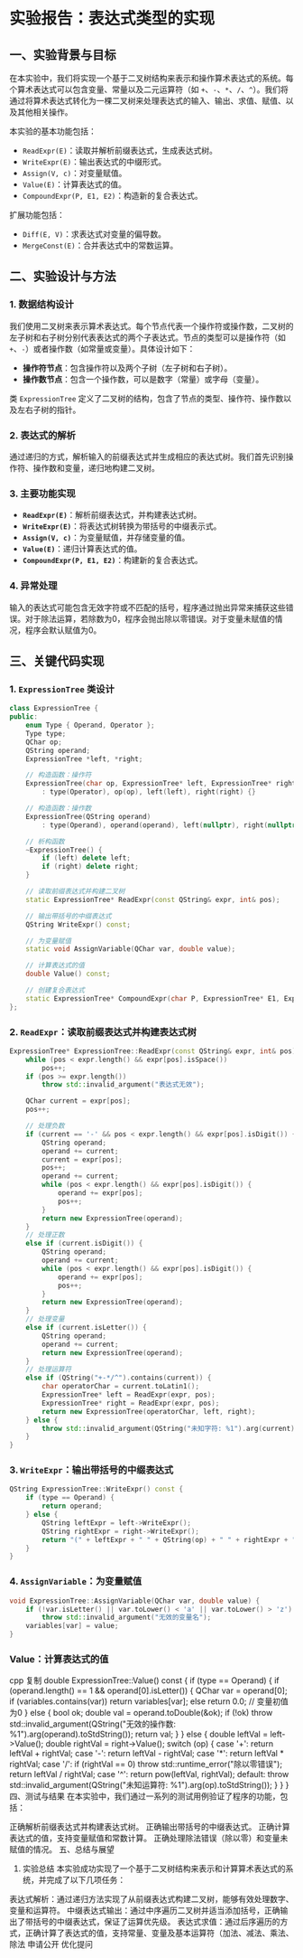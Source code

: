# 实验报告：表达式类型的实现

## 一、实验背景与目标

在本实验中，我们将实现一个基于二叉树结构来表示和操作算术表达式的系统。每个算术表达式可以包含变量、常量以及二元运算符（如 `+`、`-`、`*`、`/`、`^`）。我们将通过将算术表达式转化为一棵二叉树来处理表达式的输入、输出、求值、赋值、以及其他相关操作。

本实验的基本功能包括：
- `ReadExpr(E)`：读取并解析前缀表达式，生成表达式树。
- `WriteExpr(E)`：输出表达式的中缀形式。
- `Assign(V, c)`：对变量赋值。
- `Value(E)`：计算表达式的值。
- `CompoundExpr(P, E1, E2)`：构造新的复合表达式。

扩展功能包括：
- `Diff(E, V)`：求表达式对变量的偏导数。
- `MergeConst(E)`：合并表达式中的常数运算。

## 二、实验设计与方法

### 1. 数据结构设计

我们使用二叉树来表示算术表达式。每个节点代表一个操作符或操作数，二叉树的左子树和右子树分别代表表达式的两个子表达式。节点的类型可以是操作符（如 `+`、`-`）或者操作数（如常量或变量）。具体设计如下：

- **操作符节点**：包含操作符以及两个子树（左子树和右子树）。
- **操作数节点**：包含一个操作数，可以是数字（常量）或字母（变量）。

类 `ExpressionTree` 定义了二叉树的结构，包含了节点的类型、操作符、操作数以及左右子树的指针。

### 2. 表达式的解析

通过递归的方式，解析输入的前缀表达式并生成相应的表达式树。我们首先识别操作符、操作数和变量，递归地构建二叉树。

### 3. 主要功能实现

- **`ReadExpr(E)`**：解析前缀表达式，并构建表达式树。
- **`WriteExpr(E)`**：将表达式树转换为带括号的中缀表示式。
- **`Assign(V, c)`**：为变量赋值，并存储变量的值。
- **`Value(E)`**：递归计算表达式的值。
- **`CompoundExpr(P, E1, E2)`**：构建新的复合表达式。

### 4. 异常处理

输入的表达式可能包含无效字符或不匹配的括号，程序通过抛出异常来捕获这些错误。对于除法运算，若除数为0，程序会抛出除以零错误。对于变量未赋值的情况，程序会默认赋值为0。

## 三、关键代码实现

### 1. `ExpressionTree` 类设计

```cpp
class ExpressionTree {
public:
    enum Type { Operand, Operator };
    Type type;
    QChar op;
    QString operand;
    ExpressionTree *left, *right;

    // 构造函数：操作符
    ExpressionTree(char op, ExpressionTree* left, ExpressionTree* right)
        : type(Operator), op(op), left(left), right(right) {}

    // 构造函数：操作数
    ExpressionTree(QString operand)
        : type(Operand), operand(operand), left(nullptr), right(nullptr) {}

    // 析构函数
    ~ExpressionTree() {
        if (left) delete left;
        if (right) delete right;
    }

    // 读取前缀表达式并构建二叉树
    static ExpressionTree* ReadExpr(const QString& expr, int& pos);

    // 输出带括号的中缀表达式
    QString WriteExpr() const;

    // 为变量赋值
    static void AssignVariable(QChar var, double value);

    // 计算表达式的值
    double Value() const;

    // 创建复合表达式
    static ExpressionTree* CompoundExpr(char P, ExpressionTree* E1, ExpressionTree* E2);
};
```

### 2. `ReadExpr`：读取前缀表达式并构建表达式树

```cpp
ExpressionTree* ExpressionTree::ReadExpr(const QString& expr, int& pos) {
    while (pos < expr.length() && expr[pos].isSpace())
        pos++;
    if (pos >= expr.length())
        throw std::invalid_argument("表达式无效");

    QChar current = expr[pos];
    pos++;

    // 处理负数
    if (current == '-' && pos < expr.length() && expr[pos].isDigit()) {
        QString operand;
        operand += current;
        current = expr[pos];
        pos++;
        operand += current;
        while (pos < expr.length() && expr[pos].isDigit()) {
            operand += expr[pos];
            pos++;
        }
        return new ExpressionTree(operand);
    }
    // 处理正数
    else if (current.isDigit()) {
        QString operand;
        operand += current;
        while (pos < expr.length() && expr[pos].isDigit()) {
            operand += expr[pos];
            pos++;
        }
        return new ExpressionTree(operand);
    }
    // 处理变量
    else if (current.isLetter()) {
        QString operand;
        operand += current;
        return new ExpressionTree(operand);
    }
    // 处理运算符
    else if (QString("+-*/^").contains(current)) {
        char operatorChar = current.toLatin1();
        ExpressionTree* left = ReadExpr(expr, pos);
        ExpressionTree* right = ReadExpr(expr, pos);
        return new ExpressionTree(operatorChar, left, right);
    } else {
        throw std::invalid_argument(QString("未知字符: %1").arg(current).toStdString());
    }
}
```

### 3. `WriteExpr`：输出带括号的中缀表达式

```cpp
QString ExpressionTree::WriteExpr() const {
    if (type == Operand) {
        return operand;
    } else {
        QString leftExpr = left->WriteExpr();
        QString rightExpr = right->WriteExpr();
        return "(" + leftExpr + " " + QString(op) + " " + rightExpr + ")";
    }
}
```

### 4. `AssignVariable`：为变量赋值

```cpp
void ExpressionTree::AssignVariable(QChar var, double value) {
    if (!var.isLetter() || var.toLower() < 'a' || var.toLower() > 'z')
        throw std::invalid_argument("无效的变量名");
    variables[var] = value;
}
```

### Value：计算表达式的值
cpp
复制
double ExpressionTree::Value() const {
    if (type == Operand) {
        if (operand.length() == 1 && operand[0].isLetter()) {
            QChar var = operand[0];
            if (variables.contains(var))
                return variables[var];
            else
                return 0.0;  // 变量初值为0
        } else {
            bool ok;
            double val = operand.toDouble(&ok);
            if (!ok)
                throw std::invalid_argument(QString("无效的操作数: %1").arg(operand).toStdString());
            return val;
        }
    } else {
        double leftVal = left->Value();
        double rightVal = right->Value();
        switch (op) {
        case '+': return leftVal + rightVal;
        case '-': return leftVal - rightVal;
        case '*': return leftVal * rightVal;
        case '/':
            if (rightVal == 0)
                throw std::runtime_error("除以零错误");
            return leftVal / rightVal;
        case '^': return pow(leftVal, rightVal);
        default:
            throw std::invalid_argument(QString("未知运算符: %1").arg(op).toStdString());
        }
    }
}
四、测试与结果
在本实验中，我们通过一系列的测试用例验证了程序的功能，包括：

正确解析前缀表达式并构建表达式树。
正确输出带括号的中缀表达式。
正确计算表达式的值，支持变量赋值和常数计算。
正确处理除法错误（除以零）和变量未赋值的情况。
五、总结与展望
1. 实验总结
本实验成功实现了一个基于二叉树结构来表示和计算算术表达式的系统，并完成了以下几项任务：

表达式解析：通过递归方法实现了从前缀表达式构建二叉树，能够有效处理数字、变量和运算符。
中缀表达式输出：通过中序遍历二叉树并适当添加括号，正确输出了带括号的中缀表达式，保证了运算优先级。
表达式求值：通过后序遍历的方式，正确计算了表达式的值，支持常量、变量及基本运算符（加法、减法、乘法、除法
申请公开
优化提问